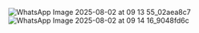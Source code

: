 ![WhatsApp Image 2025-08-02 at 09 13 55_02aea8c7](https://github.com/user-attachments/assets/efdc8874-a2b1-4d03-a7e8-b7fb087f31aa)
![WhatsApp Image 2025-08-02 at 09 14 16_9048fd6c](https://github.com/user-attachments/assets/edcacd3d-516b-46fe-981b-ab1ebf11214d)
